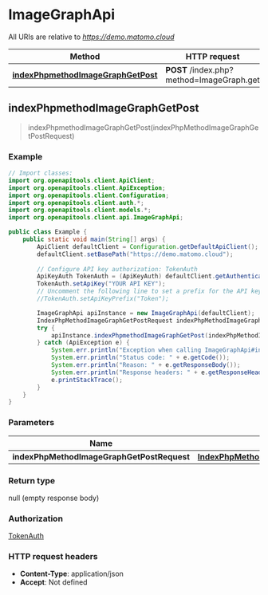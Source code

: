 # ImageGraphApi

All URIs are relative to *https://demo.matomo.cloud*

| Method | HTTP request | Description |
|------------- | ------------- | -------------|
| [**indexPhpmethodImageGraphGetPost**](ImageGraphApi.md#indexPhpmethodImageGraphGetPost) | **POST** /index.php?method&#x3D;ImageGraph.get |  |



## indexPhpmethodImageGraphGetPost

> indexPhpmethodImageGraphGetPost(indexPhpMethodImageGraphGetPostRequest)



### Example

```java
// Import classes:
import org.openapitools.client.ApiClient;
import org.openapitools.client.ApiException;
import org.openapitools.client.Configuration;
import org.openapitools.client.auth.*;
import org.openapitools.client.models.*;
import org.openapitools.client.api.ImageGraphApi;

public class Example {
    public static void main(String[] args) {
        ApiClient defaultClient = Configuration.getDefaultApiClient();
        defaultClient.setBasePath("https://demo.matomo.cloud");
        
        // Configure API key authorization: TokenAuth
        ApiKeyAuth TokenAuth = (ApiKeyAuth) defaultClient.getAuthentication("TokenAuth");
        TokenAuth.setApiKey("YOUR API KEY");
        // Uncomment the following line to set a prefix for the API key, e.g. "Token" (defaults to null)
        //TokenAuth.setApiKeyPrefix("Token");

        ImageGraphApi apiInstance = new ImageGraphApi(defaultClient);
        IndexPhpMethodImageGraphGetPostRequest indexPhpMethodImageGraphGetPostRequest = new IndexPhpMethodImageGraphGetPostRequest(); // IndexPhpMethodImageGraphGetPostRequest | 
        try {
            apiInstance.indexPhpmethodImageGraphGetPost(indexPhpMethodImageGraphGetPostRequest);
        } catch (ApiException e) {
            System.err.println("Exception when calling ImageGraphApi#indexPhpmethodImageGraphGetPost");
            System.err.println("Status code: " + e.getCode());
            System.err.println("Reason: " + e.getResponseBody());
            System.err.println("Response headers: " + e.getResponseHeaders());
            e.printStackTrace();
        }
    }
}
```

### Parameters


| Name | Type | Description  | Notes |
|------------- | ------------- | ------------- | -------------|
| **indexPhpMethodImageGraphGetPostRequest** | [**IndexPhpMethodImageGraphGetPostRequest**](IndexPhpMethodImageGraphGetPostRequest.md)|  | [optional] |

### Return type

null (empty response body)

### Authorization

[TokenAuth](../README.md#TokenAuth)

### HTTP request headers

- **Content-Type**: application/json
- **Accept**: Not defined


